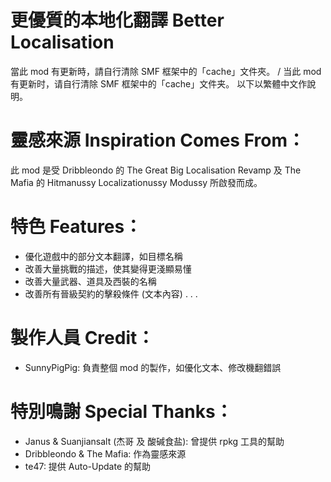 # 更優質的本地化翻譯 Better Localisation
當此 mod 有更新時，請自行清除 SMF 框架中的「cache」文件夾。 / 当此 mod 有更新时，请自行清除 SMF 框架中的「cache」文件夹。
以下以繁體中文作說明。


# 靈感來源 Inspiration Comes From：
此 mod 是受 Dribbleondo 的 The Great Big Localisation Revamp 及 The Mafia 的 Hitmanussy Localizationussy Modussy 所啟發而成。


# 特色 Features：
- 優化遊戲中的部分文本翻譯，如目標名稱
- 改善大量挑戰的描述，使其變得更淺顯易懂
- 改善大量武器、道具及西裝的名稱
- 改善所有晉級契約的擊殺條件 (文本內容)
.
.
.


# 製作人員 Credit：
- SunnyPigPig: 負責整個 mod 的製作，如優化文本、修改機翻錯誤


# 特別鳴謝 Special Thanks：
- Janus & Suanjiansalt (杰哥 及 酸碱食盐): 曾提供 rpkg 工具的幫助
- Dribbleondo & The Mafia: 作為靈感來源
- te47: 提供 Auto-Update 的幫助
